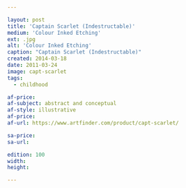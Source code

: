 ```yaml
---

layout: post
title: 'Captain Scarlet (Indestructable)'
medium: 'Colour Inked Etching'
ext: .jpg
alt: 'Colour Inked Etching'
caption: "Captain Scarlet (Indestructable)"
created: 2014-03-18
date: 2011-03-24
image: capt-scarlet
tags:
  - childhood

af-price:
af-subject: abstract and conceptual
af-style: illustrative
af-price:
af-url: https://www.artfinder.com/product/capt-scarlet/

sa-price:
sa-url:

edition: 100
width:
height:

---
```

